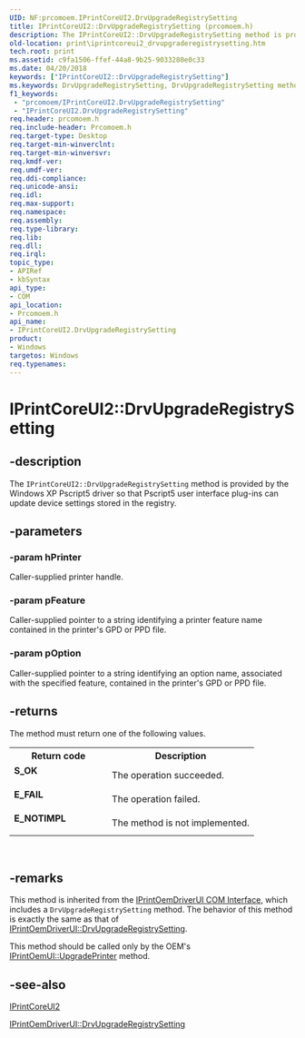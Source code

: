 ```yaml
---
UID: NF:prcomoem.IPrintCoreUI2.DrvUpgradeRegistrySetting
title: IPrintCoreUI2::DrvUpgradeRegistrySetting (prcomoem.h)
description: The IPrintCoreUI2::DrvUpgradeRegistrySetting method is provided by the Windows XP Pscript5 driver so that Pscript5 user interface plug-ins can update device settings stored in the registry.
old-location: print\iprintcoreui2_drvupgraderegistrysetting.htm
tech.root: print
ms.assetid: c9fa1506-ffef-44a8-9b25-9033280e0c33
ms.date: 04/20/2018
keywords: ["IPrintCoreUI2::DrvUpgradeRegistrySetting"]
ms.keywords: DrvUpgradeRegistrySetting, DrvUpgradeRegistrySetting method [Print Devices], DrvUpgradeRegistrySetting method [Print Devices],IPrintCoreUI2 interface, IPrintCoreUI2 interface [Print Devices],DrvUpgradeRegistrySetting method, IPrintCoreUI2.DrvUpgradeRegistrySetting, IPrintCoreUI2::DrvUpgradeRegistrySetting, prcomoem/IPrintCoreUI2::DrvUpgradeRegistrySetting, print.iprintcoreui2_drvupgraderegistrysetting, print_unidrv-pscript_ui_e7337077-8ed0-4c41-a182-99764e17b55c.xml
f1_keywords:
 - "prcomoem/IPrintCoreUI2.DrvUpgradeRegistrySetting"
 - "IPrintCoreUI2.DrvUpgradeRegistrySetting"
req.header: prcomoem.h
req.include-header: Prcomoem.h
req.target-type: Desktop
req.target-min-winverclnt: 
req.target-min-winversvr: 
req.kmdf-ver: 
req.umdf-ver: 
req.ddi-compliance: 
req.unicode-ansi: 
req.idl: 
req.max-support: 
req.namespace: 
req.assembly: 
req.type-library: 
req.lib: 
req.dll: 
req.irql: 
topic_type:
- APIRef
- kbSyntax
api_type:
- COM
api_location:
- Prcomoem.h
api_name:
- IPrintCoreUI2.DrvUpgradeRegistrySetting
product:
- Windows
targetos: Windows
req.typenames: 
---
```


# IPrintCoreUI2::DrvUpgradeRegistrySetting


## -description


The <code>IPrintCoreUI2::DrvUpgradeRegistrySetting</code> method is provided by the Windows XP Pscript5 driver so that Pscript5 user interface plug-ins can update device settings stored in the registry.


## -parameters




### -param hPrinter

Caller-supplied printer handle.


### -param pFeature

Caller-supplied pointer to a string identifying a printer feature name contained in the printer's GPD or PPD file.


### -param pOption

Caller-supplied pointer to a string identifying an option name, associated with the specified feature, contained in the printer's GPD or PPD file.


## -returns



The method must return one of the following values.

<table>
<tr>
<th>Return code</th>
<th>Description</th>
</tr>
<tr>
<td width="40%">
<dl>
<dt><b>S_OK</b></dt>
</dl>
</td>
<td width="60%">
The operation succeeded.

</td>
</tr>
<tr>
<td width="40%">
<dl>
<dt><b>E_FAIL</b></dt>
</dl>
</td>
<td width="60%">
The operation failed.

</td>
</tr>
<tr>
<td width="40%">
<dl>
<dt><b>E_NOTIMPL</b></dt>
</dl>
</td>
<td width="60%">
The method is not implemented.

</td>
</tr>
</table>
 




## -remarks



This method is inherited from the <a href="https://docs.microsoft.com/windows-hardware/drivers/print/iprintoemdriverui-com-interface">IPrintOemDriverUI COM Interface</a>, which includes a <code>DrvUpgradeRegistrySetting</code> method. The behavior of this method is exactly the same as that of <a href="https://docs.microsoft.com/windows-hardware/drivers/ddi/prcomoem/nf-prcomoem-iprintoemdriverui-drvupgraderegistrysetting">IPrintOemDriverUI::DrvUpgradeRegistrySetting</a>. 

This method should be called only by the OEM's <a href="https://docs.microsoft.com/windows-hardware/drivers/ddi/prcomoem/nf-prcomoem-iprintoemui-upgradeprinter">IPrintOemUI::UpgradePrinter</a> method.




## -see-also




<a href="https://docs.microsoft.com/windows-hardware/drivers/ddi/prcomoem/nn-prcomoem-iprintcoreui2">IPrintCoreUI2</a>



<a href="https://docs.microsoft.com/windows-hardware/drivers/ddi/prcomoem/nf-prcomoem-iprintoemdriverui-drvupgraderegistrysetting">IPrintOemDriverUI::DrvUpgradeRegistrySetting</a>
 

 

